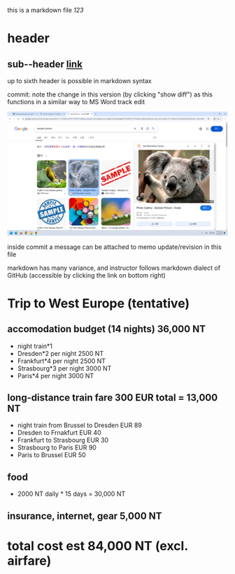 this is a markdown file
*123*
# header
## sub--header [link](./subfolder)
up to sixth header is possible in markdown syntax

commit: note the change in this version (by clicking "show diff") as this functions in a similar way to MS Word track edit

![text to display](./Untitled.png)

inside commit a message can be attached to memo update/revision in this file

markdown has many variance, and instructor follows markdown dialect of GitHub (accessible by clicking the link on bottom right)

# Trip to West Europe (tentative)
## accomodation budget (14 nights) 36,000 NT
- night train*1
- Dresden*2 per night 2500 NT
- Frankfurt*4 per night 2500 NT
- Strasbourg*3 per night 3000 NT
- Paris*4 per night 3000 NT
## long-distance train fare 300 EUR total = 13,000 NT
- night train from Brussel to Dresden EUR 89
- Dresden to Frnakfurt EUR 40
- Frankfurt to Strasbourg EUR 30
- Strasbourg to Paris EUR 90
- Paris to Brussel EUR 50
## food
- 2000 NT daily * 15 days = 30,000 NT
## insurance, internet, gear 5,000 NT 

# total cost est 84,000 NT (excl. airfare)
